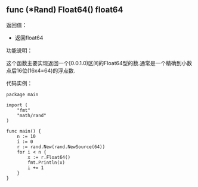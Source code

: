 ## func (*Rand) Float64() float64

返回值：

- 返回float64

功能说明：


这个函数主要实现返回一个[0.0.1.0)区间的Float64型的数.通常是一个精确到小数点后16位(16x4=64)的浮点数.


代码实例：

	package main

	import (
		"fmt"
		"math/rand"
	)

	func main() {
		n := 10
		i := 0
		r := rand.New(rand.NewSource(64))
		for i < n {
			x := r.Float64()
			fmt.Println(x)
			i += 1
		}
	}







